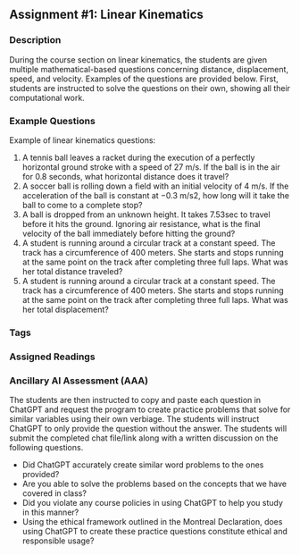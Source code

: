 ## Assignment #1: Linear Kinematics
### Description
During the course section on linear kinematics, the students are given multiple mathematical-based questions concerning distance, displacement, speed, and velocity.  Examples of the questions are provided below.  First, students are instructed to solve the questions on their own, showing all their computational work.
### Example Questions
Example of linear kinematics questions:
1.	A tennis ball leaves a racket during the execution of a perfectly horizontal ground stroke with a speed of 27 m/s. If the ball is in the air for 0.8 seconds, what horizontal distance does it travel?
2.	A soccer ball is rolling down a field with an initial velocity of 4 m/s. If the acceleration of the ball is constant at −0.3 m/s2, how long will it take the ball to come to a complete stop?
3.	A ball is dropped from an unknown height.  It takes 7.53sec to travel before it hits the ground.  Ignoring air resistance, what is the final velocity of the ball immediately before hitting the ground? 
4.	A student is running around a circular track at a constant speed. The track has a circumference of 400 meters. She starts and stops running at the same point on the track after completing three full laps. What was her total distance traveled?
5.	A student is running around a circular track at a constant speed. The track has a circumference of 400 meters. She starts and stops running at the same point on the track after completing three full laps. What was her total displacement?
### Tags

### Assigned Readings


### Ancillary AI Assessment (AAA)
The students are then instructed to copy and paste each question in ChatGPT and request the program to create practice problems that solve for similar variables using their own verbiage.  The students will instruct ChatGPT to only provide the question without the answer.  The students will submit the completed chat file/link along with a written discussion on the following questions.
* Did ChatGPT accurately create similar word problems to the ones provided?
* Are you able to solve the problems based on the concepts that we have covered in class?
* Did you violate any course policies in using ChatGPT to help you study in this manner?
* Using the ethical framework outlined in the Montreal Declaration, does using ChatGPT to create these practice questions constitute ethical and responsible usage?

